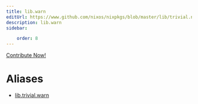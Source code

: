 ```yaml
---
title: lib.warn
editUrl: https://www.github.com/nixos/nixpkgs/blob/master/lib/trivial.nix#L472C10
description: lib.warn
sidebar:

    order: 8
---
```


<a href="https://www.github.com/nixos/nixpkgs/blob/master/lib/trivial.nix#L472C10">Contribute Now!</a>


# Aliases

- [lib.trivial.warn](reference/lib/trivial/lib-trivial-warn)


